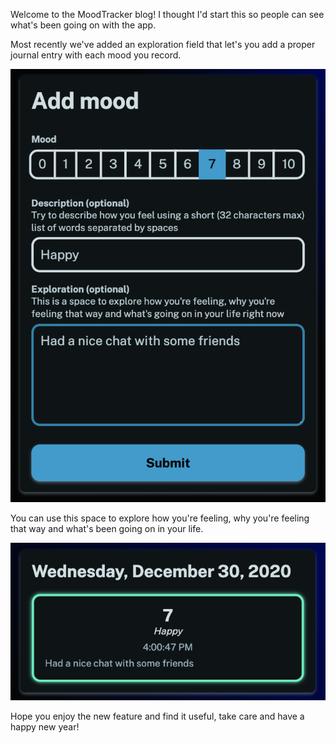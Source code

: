 Welcome to the MoodTracker blog! I thought I'd start this so people can see what's been going on with the app.

Most recently we've added an exploration field that let's you add a proper journal entry with each mood you record.

![Screenshot demonstrating adding a mood with an exploration](./screenshot-1.png "Screenshot demonstrating adding a mood with an exploration")

You can use this space to explore how you're feeling, why you're feeling that way and what's been going on in your life.

![Screenshot showing a created mood with an exploration](./screenshot-2.png "Screenshot showing a created mood with an exploration")

Hope you enjoy the new feature and find it useful, take care and have a happy new year!
